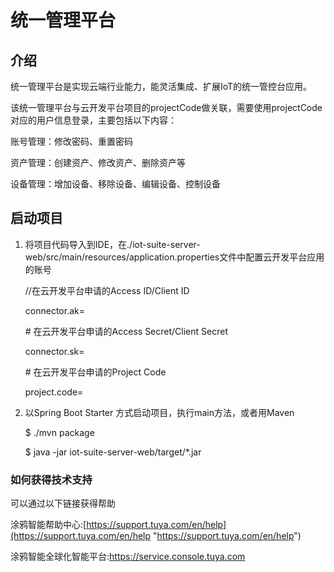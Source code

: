 # 统一管理平台
## 介绍
统一管理平台是实现云端行业能力，能灵活集成、扩展IoT的统一管控台应用。

该统一管理平台与云开发平台项目的projectCode做关联，需要使用projectCode对应的用户信息登录，主要包括以下内容：

账号管理：修改密码、重置密码

资产管理：创建资产、修改资产、删除资产等

设备管理：增加设备、移除设备、编辑设备、控制设备
## 启动项目
1. 将项目代码导入到IDE，在./iot-suite-server-web/src/main/resources/application.properties文件中配置云开发平台应用的账号
   
   //在云开发平台申请的Access ID/Client ID
   
   connector.ak=
   
   \# 在云开发平台申请的Access Secret/Client Secret
   
   connector.sk=
   
   \# 在云开发平台申请的Project Code
   
   project.code=

2. 以Spring Boot Starter 方式启动项目，执行main方法，或者用Maven

   $ ./mvn package
   
   $ java -jar iot-suite-server-web/target/*.jar

### 如何获得技术支持

可以通过以下链接获得帮助

涂鸦智能帮助中心:[https://support.tuya.com/en/help](https://support.tuya.com/en/help "https://support.tuya.com/en/help")

涂鸦智能全球化智能平台:[https://service.console.tuya.com ](https://service.console.tuya.com  "https://service.console.tuya.com ")


